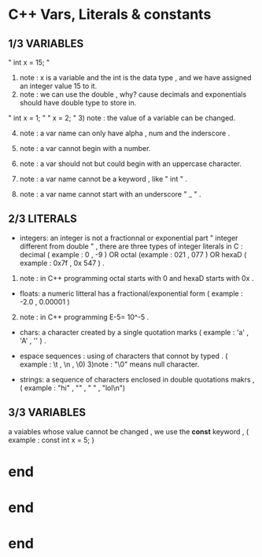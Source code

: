 
# C++ Vars, Literals & constants

## 1/3 VARIABLES

" int x = 15; "
1) note :
x is a variable and the int is the data type , and we have assigned an integer value 15 to it.
2) note :
we can use the double , why? cause decimals and exponentials should have double type to store in.


" int x = 1; "
" x = 2; "
3) note :
the value of a variable can be changed.


4) note :
a var name can only have alpha , num and the inderscore .


5) note :
a var cannot begin with a number.


6) note :
a var should not but could begin with an uppercase character.


7) note :
a var name cannot be a keyword , like " int " .


8) note :
a var name cannot start with an underscore " _ " .

## 2/3 LITERALS
- integers: an integer is not a fractionnal or exponential part " integer different from double " , there are three types of integer literals in C : decimal ( example : 0 , -9 ) OR octal (example : 021 , 077 ) OR hexaD ( example : 0x7f , 0x 547 ) .
1) note :
in C++ programming octal starts with 0 and hexaD starts with 0x .

- floats: a numeric litteral has a fractional/exponential form ( example : -2.0 , 0.00001 )
2) note :
in C++ programming E-5= 10^-5 .

- chars: a character created by a single quotation marks ( example : 'a' , 'A' , '\' ) .

- espace sequences : using of characters that connot by typed . ( example : \t , \n , \0)
3)note : 
"\0" means null character.

- strings: a sequence of characters enclosed in double quotations makrs , ( example : "hi" , "" , "   " , "lol\n")

## 3/3 VARIABLES
a vaiables whose value cannot be changed , we use the  **const** keyword , ( example : const int x = 5; )




# end
# end
# end

